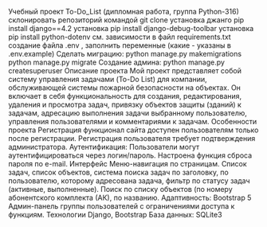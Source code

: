 Учебный проект To-Do_List (дипломная работа, группа Python-316)
склонировать репозиторий командой git clone
установка джанго pip install django==4.2
установка pip install django-debug-toolbar
установка pip install python-dotenv
см. зависимости в файл requirements.txt
создание файла .env , заполнить переменные (какие - указаны в .env.example)
Сделать миграцию: python manage.py makemigrations python manage.py migrate
Создание админа: python manage.py createsuperuser
Описание проекта
Мой проект представляет собой систему управления задачами (To-Do List) для компании, обслуживающей системы пожарной безопасности на объектах.
Он включает в себя функциональность для создания, редактирования, удаления и просмотра задач,
привязку объектов защиты (зданий) к задачам,
адресацию выполнения задачи выбранному пользователю,
управления пользователями и комментариями к задачам.
Особенности проекта
Регистрация
функционал сайта доступен пользователям только после регистрации. Регистрация пользователя требует подтверждения администратора.
Аутентификация: Пользователи могут аутентифицироваться через логин/пароль. Настроена функция сброса пароля по e-mail.
Интерфейс
Меню-навигация по страницам.
Список задач, список объектов, система поиска задач по заголовку, по пользователю, которому адресована задача, фильтр по статусу задач (активные, выполненные).
Поиск по списку объектов (по номеру абонентского комплекта (АК), по названию.
Адаптивность: Bootstrap 5
Админ-панель
группы пользователей с ограничениями доступа к функциям.
Технологии
Django, Bootstrap
База данных: SQLite3